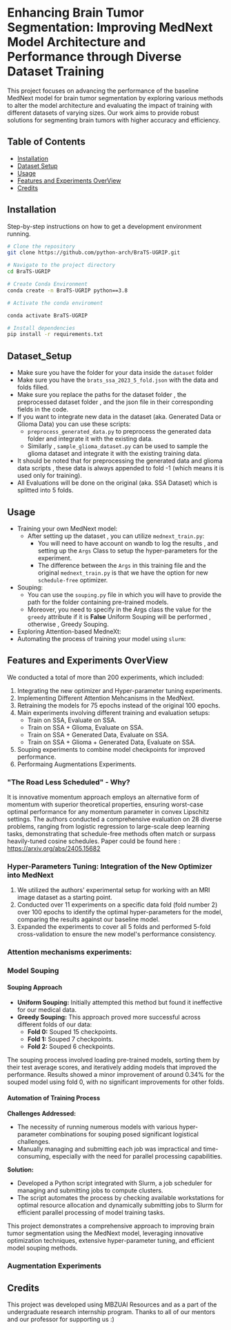 # Enhancing Brain Tumor Segmentation: Improving MedNext Model Architecture and Performance through Diverse Dataset Training

This project focuses on advancing the performance of the baseline MedNext model for brain tumor segmentation by exploring various methods to alter the model architecture and evaluating the impact of training with different datasets of varying sizes. Our work aims to provide robust solutions for segmenting brain tumors with higher accuracy and efficiency.

## Table of Contents
 
- [Installation](#installation)
- [Dataset Setup](#Dataset_Setup)
- [Usage](#usage)
- [Features and Experiments OverView](#features)
- [Credits](#credits)

## Installation

Step-by-step instructions on how to get a development environment running.

```bash
# Clone the repository
git clone https://github.com/python-arch/BraTS-UGRIP.git

# Navigate to the project directory
cd BraTS-UGRIP

# Create Conda Environment
conda create -n BraTS-UGRIP python==3.8

# Activate the conda enviroment

conda activate BraTS-UGRIP

# Install dependencies
pip install -r requirements.txt
```

## Dataset_Setup
- Make sure you have the folder for your data inside the `dataset` folder
- Make sure you have the `brats_ssa_2023_5_fold.json` with the data and folds filled.
- Make sure you replace the paths for the dataset folder , the preprocessed dataset folder , and the json file in their corresponding fields in the code.
- If you want to integrate new data in the dataset (aka. Generated Data or Glioma Data) you can use these scripts:
    - `preprocess_generated_data.py` to preprocess the generated data folder and integrate it with the existing data.
    - Similarly , `sample_glioma_dataset.py` can be used to sample the glioma dataset and integrate it with the existing training data.
- It should be noted that for preprocessing the generated data and glioma data scripts , these data is always appended to fold -1 (which means it is used only for training).
- All Evaluations will be done on the original (aka. SSA Dataset) which is splitted into 5 folds.

## Usage
- Training your own MedNext model:
   - After setting up the dataset , you can utilize `mednext_train.py`:
      - You will need to have account on wandb to log the results , and setting up the `Args` Class to setup the hyper-parameters for the experiment.
      - The difference between the `Args` in this training file and the original `mednext_train.py` is that we have the option for new `schedule-free` optimizer.
- Souping:
   - You can use the `souping.py` file in which you will have to provide the path for the folder containing pre-trained models.
   - Moreover, you need to specify in the Args class the value for the `greedy` attribute if it is **False** Uniform Souping will be performed , otherwise , Greedy Souping.
- Exploring Attention-based MedneXt:
- Automating the process of training your model using `slurm`:

## Features and Experiments OverView
We conducted a total of more than 200 experiments, which included:
1. Integrating the new optimizer and Hyper-parameter tuning experiments.
2. Implementing Different Attention Mehcanisms in the MedNext.
3. Retraining the models for 75 epochs instead of the original 100 epochs.
4. Main experiments involving different training and evaluation setups:
    - Train on SSA, Evaluate on SSA.
    - Train on SSA + Glioma, Evaluate on SSA.
    - Train on SSA + Generated Data, Evaluate on SSA.
    - Train on SSA + Glioma + Generated Data, Evaluate on SSA.
5. Souping experiments to combine model checkpoints for improved performance.
6. Performaing Augmentations Experiments.

### "The Road Less Scheduled" - Why?
It is innovative momentum approach employs an alternative form of momentum with superior theoretical properties, ensuring worst-case optimal performance for any momentum parameter in convex Lipschitz settings. The authors conducted a comprehensive evaluation on 28 diverse problems, ranging from logistic regression to large-scale deep learning tasks, demonstrating that schedule-free methods often match or surpass heavily-tuned cosine schedules. Paper could be found here : https://arxiv.org/abs/2405.15682

### Hyper-Parameters Tuning: Integration of the New Optimizer into MedNext
1. We utilized the authors' experimental setup for working with an MRI image dataset as a starting point.
2. Conducted over 11 experiments on a specific data fold (fold number 2) over 100 epochs to identify the optimal hyper-parameters for the model, comparing the results against our baseline model.
3. Expanded the experiments to cover all 5 folds and performed 5-fold cross-validation to ensure the new model's performance consistency.

### Attention mechanisms experiments:
### Model Souping
#### Souping Approach
- **Uniform Souping:** Initially attempted this method but found it ineffective for our medical data.
- **Greedy Souping:** This approach proved more successful across different folds of our data:
    - **Fold 0:** Souped 15 checkpoints.
    - **Fold 1:** Souped 7 checkpoints.
    - **Fold 2:** Souped 6 checkpoints.

The souping process involved loading pre-trained models, sorting them by their test average scores, and iteratively adding models that improved the performance. Results showed a minor improvement of around 0.34% for the souped model using fold 0, with no significant improvements for other folds.

#### Automation of Training Process
**Challenges Addressed:**
- The necessity of running numerous models with various hyper-parameter combinations for souping posed significant logistical challenges.
- Manually managing and submitting each job was impractical and time-consuming, especially with the need for parallel processing capabilities.

**Solution:**
- Developed a Python script integrated with Slurm, a job scheduler for managing and submitting jobs to compute clusters.
- The script automates the process by checking available workstations for optimal resource allocation and dynamically submitting jobs to Slurm for efficient parallel processing of model training tasks.

This project demonstrates a comprehensive approach to improving brain tumor segmentation using the MedNext model, leveraging innovative optimization techniques, extensive hyper-parameter tuning, and efficient model souping methods.
### Augmentation Experiments
## Credits

This project was developed using MBZUAI Resources and as a part of the undergraduate research internship program. Thanks to all of our mentors and our professor for supporting us :)
